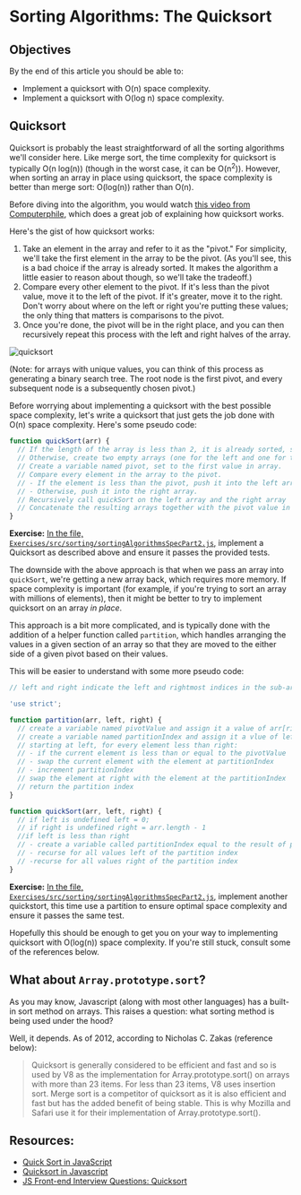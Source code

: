 # Sorting Algorithms: The Quicksort

## Objectives

By the end of this article you should be able to:

- Implement a quicksort with O(n) space complexity.
- Implement a quicksort with O(log n) space complexity.

## Quicksort

Quicksort is probably the least straightforward of all the sorting algorithms we'll consider here. Like merge sort, the time complexity for quicksort is typically O(n log(n)) (though in the worst case, it can be O(n<sup>2</sup>)). However, when sorting an array in place using quicksort, the space complexity is better than merge sort: O(log(n)) rather than O(n).

Before diving into the algorithm, you would watch [this video from Computerphile](https://www.youtube.com/watch?v=XE4VP_8Y0BU), which does a great job of explaining how quicksort works.

Here's the gist of how quicksort works:

1. Take an element in the array and refer to it as the "pivot." For simplicity, we'll take the first element in the array to be the pivot. (As you'll see, this is a bad choice if the array is already sorted. It makes the algorithm a little easier to reason about though, so we'll take the tradeoff.)
2. Compare every other element to the pivot. If it's less than the pivot value, move it to the left of the pivot. If it's greater, move it to the right. Don't worry about where on the left or right you're putting these values; the only thing that matters is comparisons to the pivot.
3. Once you're done, the pivot will be in the right place, and you can then recursively repeat this process with the left and right halves of the array.

![quicksort](https://students-gschool-production.s3.amazonaws.com/uploads/asset/file/171/quicksort.gif)

(Note: for arrays with unique values, you can think of this process as generating a binary search tree. The root node is the first pivot, and every subsequent node is a subsequently chosen pivot.)

Before worrying about implementing a quicksort with the best possible space complexity, let's write a quicksort that just gets the job done with O(n) space complexity. Here's some pseudo code:


```javascript
function quickSort(arr) {
  // If the length of the array is less than 2, it is already sorted, so return it.
  // Otherwise, create two empty arrays (one for the left and one for the right)
  // Create a variable named pivot, set to the first value in array.
  // Compare every element in the array to the pivot.
  // - If the element is less than the pivot, push it into the left array.
  // - Otherwise, push it into the right array.
  // Recursively call quickSort on the left array and the right array
  // Concatenate the resulting arrays together with the pivot value in between them, and return this larger array.
}
```

**Exercise:** [In the file, `Exercises/src/sorting/sortingAlgorithmsSpecPart2.js`,](https://github.com/gSchool/computer-science-curriculum) implement a Quicksort as described above and ensure it passes the provided tests.

The downside with the above approach is that when we pass an array into `quickSort`, we're getting a new array back, which requires more memory. If space complexity is important (for example, if you're trying to sort an array with millions of elements), then it might be better to try to implement quicksort on an array _in place_.

This approach is a bit more complicated, and is typically done with the addition of a helper function called `partition`, which handles arranging the values in a given section of an array so that they are moved to the either side of a given pivot based on their values.

This will be easier to understand with some more pseudo code:

```javascript
// left and right indicate the left and rightmost indices in the sub-array that you're partitioning.

'use strict';

function partition(arr, left, right) {
  // create a variable named pivotValue and assign it a value of arr[right]
  // create a variable named partitionIndex and assign it a vlue of left
  // starting at left, for every element less than right:
  // - if the current element is less than or equal to the pivotValue
  // - swap the current element with the element at partitionIndex
  // - increment partitionIndex
  // swap the element at right with the element at the partitionIndex
  // return the partition index
}

function quickSort(arr, left, right) {
  // if left is undefined left = 0;
  // if right is undefined right = arr.length - 1
  //if left is less than right
  // - create a variable called partitionIndex equal to the result of partition(arr, left, right)
  // - recurse for all values left of the partition index
  // -recurse for all values right of the partition index
}
```

**Exercise:** [In the file, `Exercises/src/sorting/sortingAlgorithmsSpecPart2.js`,](https://github.com/gSchool/computer-science-curriculum) implement another quickstort, this time use a partition to ensure optimal space complexity and ensure it passes the same test.


Hopefully this should be enough to get you on your way to implementing quicksort with O(log(n)) space complexity. If you're still stuck, consult some of the references below.

## What about `Array.prototype.sort`?

As you may know, Javascript (along with most other languages) has a built-in sort method on arrays. This raises a question: what sorting method is being used under the hood?

Well, it depends. As of 2012, according to Nicholas C. Zakas (reference below):

> Quicksort is generally considered to be efficient and fast and so is used by V8 as the implementation for Array.prototype.sort() on arrays with more than 23 items. For less than 23 items, V8 uses insertion sort. Merge sort is a competitor of quicksort as it is also efficient and fast but has the added benefit of being stable. This is why Mozilla and Safari use it for their implementation of Array.prototype.sort().


## Resources:

* [Quick Sort in JavaScript](http://www.nczonline.net/blog/2012/11/27/computer-science-in-javascript-quicksort/)
* [Quicksort in Javascript](https://en.wikibooks.org/wiki/Algorithm_Implementation/Sorting/Quicksort#JavaScript)
* [JS Front-end Interview Questions: Quicksort](http://khan4019.github.io/front-end-Interview-Questions/sort.html#quickSort)
